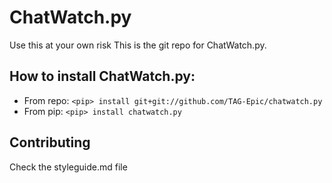 # ChatWatch.py
Use this at your own risk
This is the git repo for ChatWatch.py.  
## How to install ChatWatch.py:
- From repo: `<pip> install git+git://github.com/TAG-Epic/chatwatch.py`
- From pip: `<pip> install chatwatch.py`

## Contributing
Check the styleguide.md file
